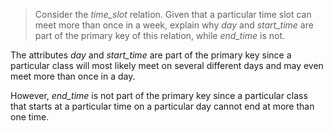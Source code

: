 > Consider the _time_slot_ relation. Given that a particular time slot can meet more than once in a week, explain why _day_ and _start_time_ are part of the primary key of this relation, while _end_time_ is not.

The attributes _day_ and _start_time_ are part of the primary key since a particular class will most likely meet on several different days and may even meet more than once in a day.

However, _end_time_ is not part of the primary key since a particular class that starts at a particular time on a particular day cannot end at more than one time.
